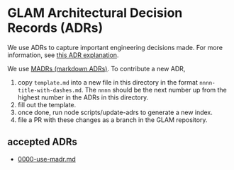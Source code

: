 # GLAM Architectural Decision Records (ADRs)

We use ADRs to capture important engineering decisions made. For more
information, see [this ADR explanation](https://adr.github.io/).

We use [MADRs (markdown ADRs)](https://adr.github.io/madr/). To contribute a new
ADR,

1. copy `template.md` into a new file in this directory in the format
   `nnnn-title-with-dashes.md`. The `nnnn` should be the next number up from the
   highest number in the ADRs in this directory.
2. fill out the template.
3. once done, run node scripts/update-adrs to generate a new index.
4. file a PR with these changes as a branch in the GLAM repository.

## accepted ADRs

- [0000-use-madr.md](/docs/adr/0000-use-madr.md)
